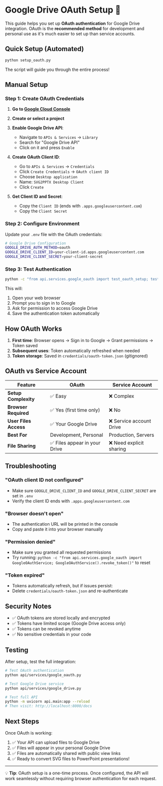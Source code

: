 # Google Drive OAuth Setup 🔐

This guide helps you set up **OAuth authentication** for Google Drive integration. OAuth is the **recommended method** for development and personal use as it's much easier to set up than service accounts.

## Quick Setup (Automated)

```bash
python setup_oauth.py
```

The script will guide you through the entire process!

## Manual Setup

### Step 1: Create OAuth Credentials

1. **Go to [Google Cloud Console](https://console.cloud.google.com/)**
2. **Create or select a project**
3. **Enable Google Drive API**:
   - Navigate to `APIs & Services` → `Library`
   - Search for "Google Drive API"
   - Click on it and press `Enable`

4. **Create OAuth Client ID**:
   - Go to `APIs & Services` → `Credentials`
   - Click `Create Credentials` → `OAuth client ID`
   - Choose `Desktop application`
   - Name: `SVG2PPTX Desktop Client`
   - Click `Create`

5. **Get Client ID and Secret**:
   - Copy the `Client ID` (ends with `.apps.googleusercontent.com`)
   - Copy the `Client Secret`

### Step 2: Configure Environment

Update your `.env` file with the OAuth credentials:

```bash
# Google Drive Configuration
GOOGLE_DRIVE_AUTH_METHOD=oauth
GOOGLE_DRIVE_CLIENT_ID=your-client-id.apps.googleusercontent.com
GOOGLE_DRIVE_CLIENT_SECRET=your-client-secret
```

### Step 3: Test Authentication

```bash
python -c "from api.services.google_oauth import test_oauth_setup; test_oauth_setup()"
```

This will:
1. Open your web browser
2. Prompt you to sign in to Google
3. Ask for permission to access Google Drive
4. Save the authentication token automatically

## How OAuth Works

1. **First time**: Browser opens → Sign in to Google → Grant permissions → Token saved
2. **Subsequent uses**: Token automatically refreshed when needed
3. **Token storage**: Saved in `credentials/oauth-token.json` (gitignored)

## OAuth vs Service Account

| Feature | OAuth | Service Account |
|---------|--------|----------------|
| **Setup Complexity** | ✅ Easy | ❌ Complex |
| **Browser Required** | ✅ Yes (first time only) | ❌ No |
| **User Files Access** | ✅ Your Google Drive | ❌ Service account Drive |
| **Best For** | Development, Personal | Production, Servers |
| **File Sharing** | ✅ Files appear in your Drive | ❌ Need explicit sharing |

## Troubleshooting

### "OAuth client ID not configured"
- Make sure `GOOGLE_DRIVE_CLIENT_ID` and `GOOGLE_DRIVE_CLIENT_SECRET` are set in `.env`
- Verify the client ID ends with `.apps.googleusercontent.com`

### "Browser doesn't open"
- The authentication URL will be printed in the console
- Copy and paste it into your browser manually

### "Permission denied"
- Make sure you granted all requested permissions
- Try running: `python -c "from api.services.google_oauth import GoogleOAuthService; GoogleOAuthService().revoke_token()"` to reset

### "Token expired"
- Tokens automatically refresh, but if issues persist:
- Delete `credentials/oauth-token.json` and re-authenticate

## Security Notes

- ✅ OAuth tokens are stored locally and encrypted
- ✅ Tokens have limited scope (Google Drive access only)
- ✅ Tokens can be revoked anytime
- ✅ No sensitive credentials in your code

## Testing

After setup, test the full integration:

```bash
# Test OAuth authentication
python api/services/google_oauth.py

# Test Google Drive service
python api/services/google_drive.py

# Test full API
python -m uvicorn api.main:app --reload
# Then visit: http://localhost:8000/docs
```

## Next Steps

Once OAuth is working:
1. ✅ Your API can upload files to Google Drive
2. ✅ Files will appear in your personal Google Drive
3. ✅ Files are automatically shared with public view links
4. ✅ Ready to convert SVG files to PowerPoint presentations!

---

💡 **Tip**: OAuth setup is a one-time process. Once configured, the API will work seamlessly without requiring browser authentication for each request.
